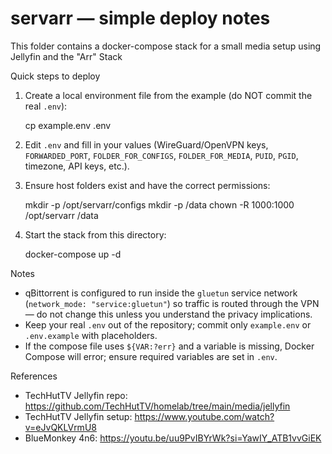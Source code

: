 # servarr — simple deploy notes

This folder contains a docker-compose stack for a small media setup using Jellyfin and the "Arr" Stack

Quick steps to deploy

1. Create a local environment file from the example (do NOT commit the real `.env`):

   cp example.env .env

2. Edit `.env` and fill in your values (WireGuard/OpenVPN keys, `FORWARDED_PORT`, `FOLDER_FOR_CONFIGS`, `FOLDER_FOR_MEDIA`, `PUID`, `PGID`, timezone, API keys, etc.).

3. Ensure host folders exist and have the correct permissions:

   mkdir -p /opt/servarr/configs
   mkdir -p /data
   chown -R 1000:1000 /opt/servarr /data

4. Start the stack from this directory:

   docker-compose up -d

Notes
- qBittorrent is configured to run inside the `gluetun` service network (`network_mode: "service:gluetun"`) so traffic is routed through the VPN — do not change this unless you understand the privacy implications.
- Keep your real `.env` out of the repository; commit only `example.env` or `.env.example` with placeholders.
- If the compose file uses `${VAR:?err}` and a variable is missing, Docker Compose will error; ensure required variables are set in `.env`.

References
- TechHutTV Jellyfin repo: https://github.com/TechHutTV/homelab/tree/main/media/jellyfin
- TechHutTV Jellyfin setup: https://www.youtube.com/watch?v=eJvQKLVrmU8
- BlueMonkey 4n6: https://youtu.be/uu9PvIBYrWk?si=YawIY_ATB1vvGiEK
